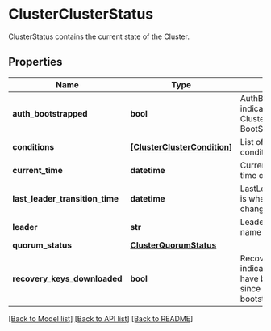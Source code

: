 # ClusterClusterStatus

ClusterStatus contains the current state of the Cluster.
## Properties
Name | Type | Description | Notes
------------ | ------------- | ------------- | -------------
**auth_bootstrapped** | **bool** | AuthBootstrapped indicates whether the Cluster has Completed BootStrap of Auth. | [optional] 
**conditions** | [**[ClusterClusterCondition]**](ClusterClusterCondition.md) | List of current cluster conditions. | [optional] 
**current_time** | **datetime** | CurrentTime is current time of a cluster. | [optional] 
**last_leader_transition_time** | **datetime** | LastLeaderTransitionTime is when the leadership changed last time. | [optional] 
**leader** | **str** | Leader contains the node name of the cluster leader. | [optional] 
**quorum_status** | [**ClusterQuorumStatus**](ClusterQuorumStatus.md) |  | [optional] 
**recovery_keys_downloaded** | **bool** | RecoveryKeysDownloaded indicates whether keys have been downloaded since the cluster has been bootstrapped. | [optional] 

[[Back to Model list]](../README.md#documentation-for-models) [[Back to API list]](../README.md#documentation-for-api-endpoints) [[Back to README]](../README.md)


